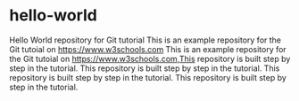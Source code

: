 # hello-world
Hello World repository for Git tutorial
This is an example repository for the Git tutoial on https://www.w3schools.com
This is an example repository for the Git tutoial on https://www.w3schools.com,This repository is built step by step in the tutorial.
This repository is built step by step in the tutorial.
This repository is built step by step in the tutorial.
This repository is built step by step in the tutorial.

